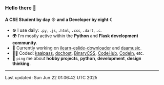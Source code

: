 ### Hello there 👋

#### A CSE Student by day ☼ and a Developer by night ☾


- ⚙️ I use daily: `.py`, `.js`, `.html`, `.css`, `.dart`, `.c`.
- 🌍 I'm mostly active within the **Python** and **Flask development community**.
- 📌 Currently working on [ilearn-eslide-downloader](https://github.com/kamalkoranga/ilearn-eslide-downloader) and [daamusic](https://github.com/kamalkoranga/daamusic).
- 🧑‍💻 Coded: [kaalpass](https://github.com/kamalkoranga/kaalpass), [dochost](https://github.com/kamalkoranga/dochost), [BinaryCSS](https://github.com/kamalkoranga/BinaryCSS), [CodeHub](https://github.com/kamalkoranga/codehub), [CodeIn](https://github.com/kamalkoranga/codein), etc.
- 💬 `ping` me about **hobby projects**, **python**, **development**, **design thinking**.

---
Last updated: Sun Jun 22 01:06:42 UTC 2025
